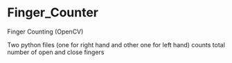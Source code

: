 # Finger_Counter
Finger Counting (OpenCV)

Two python files (one for right hand and other one for left hand) counts total number of open and close fingers

